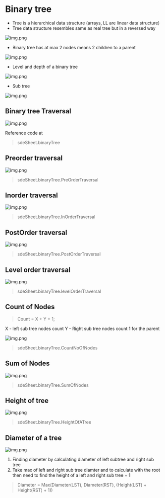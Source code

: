 # Binary tree

- Tree is a hierarchical data structure (arrays, LL are linear data structure)
- Tree data structure resembles same as real tree but in a reversed way


![img.png](../images/treeImage.png)


- Binary tree has at max 2 nodes means 2 children to a parent

![img.png](../images/imgTree1.png)


- Level and depth of a binary tree

![img.png](../images/imgTree2.png)

- Sub tree

![img.png](../images/imgTree3.png)


## Binary tree Traversal

![img.png](../images/imgTree4.png)

Reference code at

> sdeSheet.binaryTree


## Preorder traversal

![img.png](../images/imgTree5.png)

> sdeSheet.binaryTree.PreOrderTraversal

## Inorder traversal

![img.png](../images/imgTree6.png)

> sdeSheet.binaryTree.InOrderTraversal


## PostOrder traversal

![img.png](../images/imgTree7.png)

> sdeSheet.binaryTree.PostOrderTraversal

## Level order traversal

![img.png](../images/imgTree8.png)

> sdeSheet.binaryTree.levelOrderTraversal


## Count of Nodes

> Count = X + Y + 1;

X - left sub tree nodes count
Y - Right sub tree nodes count
1 for the parent

![img.png](../images/imgTree9.png)

> sdeSheet.binaryTree.CountNoOfNodes


## Sum of Nodes

![img.png](../images/imgTree10.png)

> sdeSheet.binaryTree.SumOfNodes


## Height of tree

![img.png](../images/imgTree11.png)

> sdeSheet.binaryTree.HeightOfATree


## Diameter of a tree

![img.png](../images/imgTree12.png)

1. Finding diameter by calculating diameter of left subtree and right sub tree
2. Take max of left and right sub tree diamter and to calculate with the root then need to find the height of a left and right sub tree + 1

> Diameter = Max(Diameter(LST), Diameter(RST), (Height(LST) + Height(RST) + 1))